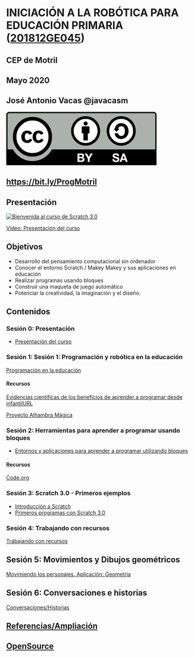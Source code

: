 # INICIACIÓN A LA ROBÓTICA PARA EDUCACIÓN PRIMARIA ([201812GE045](https://www.juntadeandalucia.es/educacion/secretariavirtual/consultaCEP/actividad/201812GE045/))

## CEP de Motril

## Mayo 2020


## José Antonio Vacas @javacasm


![Licencia CC](./images/Licencia_CC.png)


## https://bit.ly/ProgMotril

## Presentación

[![Bienvenida al curso de Scratch 3.0](https://img.youtube.com/vi/PeQsRkHcUOM/0.jpg)](https://youtu.be/PeQsRkHcUOM)

[Vídeo: Presentación del curso](https://youtu.be/PeQsRkHcUOM)

## Objetivos
- Desarrollo del pensamiento computacional sin ordenador
- Conocer el entorno Scratch / Makey Makey y sus aplicaciones en educación
- Realizar programas usando bloques
- Construir una maqueta de juego automático
- Potenciar la creatividad, la imaginación y el diseño.


## Contenidos

### Sesión 0: Presentación

* [Presentación del curso](./Presentacion.md)

### Sesión 1: Sesión 1: Programación y robótica en la educación

[Programación en la educación](./ProgramacionEnEducacion.md)


#### Recursos

[Evidencias científicas de los beneficios de aprender a programar desde infantilURL](http://programamos.es/evidencias-cientificas-de-los-beneficios-de-aprender-a-programar-desde-infantil/)

[Proyecto Alhambra Mágica](https://alhambramagica.blogspot.com/)

### Sesión 2: Herramientas para aprender a programar usando bloques

* [Entornos y aplicaciones para aprender a programar utilizando bloques](./HerramientasProgramacionBloques.md)

#### Recursos

[Code.org](https://code.org)

### Sesión 3: Scratch 3.0 - Primeros ejemplos

* [Introducción a Scratch](./Scratch3.0.md)
* [Primeros programas con Scratch 3.0](./PrimerosEjemplos.md)

### Sesión 4: Trabajando con recursos

[Trabajando con recursos](./Recursos.md)

## Sesión 5: Movimientos y Dibujos geométricos

[Movimiendo los personajes. Aplicación: Geometría](./Movimientos.md)

## Sesión 6: Conversaciones e historias

[Conversaciones/Historias](./Conversaciones.md)

## [Referencias/Ampliación](./Referencias.md)

## [OpenSource](./opensource.md)




